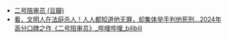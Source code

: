 - [二号陪审员 (豆瓣)](https://movie.douban.com/subject/36340655/)
- [看，文明人在法庭杀人！人人都知道他无罪，却集体举手判他死刑...2024年高分口碑之作《二号陪审员》_哔哩哔哩_bilibili](https://www.bilibili.com/video/BV1sfcMebEtB/)
